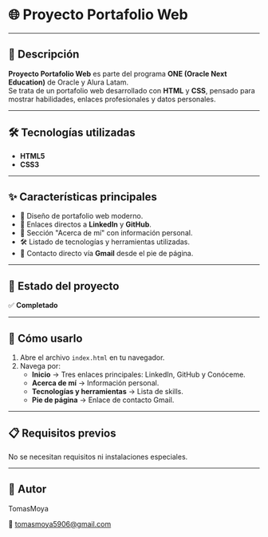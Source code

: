 # 🌐 Proyecto Portafolio Web

---

## 📌 Descripción

**Proyecto Portafolio Web** es parte del programa **ONE (Oracle Next Education)** de Oracle y Alura Latam.  
Se trata de un portafolio web desarrollado con **HTML** y **CSS**, pensado para mostrar habilidades, enlaces profesionales y datos personales.

---

## 🛠 Tecnologías utilizadas

- **HTML5**
- **CSS3**

---

## ✨ Características principales

- 📄 Diseño de portafolio web moderno.
- 🔗 Enlaces directos a **LinkedIn** y **GitHub**.
- 📜 Sección "Acerca de mí" con información personal.
- 🛠 Listado de tecnologías y herramientas utilizadas.
- 📩 Contacto directo vía **Gmail** desde el pie de página.

---

## 📍 Estado del proyecto

 ✅ **Completado**

---

## 🚀 Cómo usarlo

1. Abre el archivo `index.html` en tu navegador.
2. Navega por:
   - **Inicio** → Tres enlaces principales: LinkedIn, GitHub y Conóceme.
   - **Acerca de mí** → Información personal.
   - **Tecnologías y herramientas** → Lista de skills.
   - **Pie de página** → Enlace de contacto Gmail.

---

## 📋 Requisitos previos

No se necesitan requisitos ni instalaciones especiales.

---

## 🙋 Autor

TomasMoya

📧 tomasmoya5906@gmail.com

